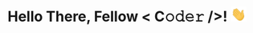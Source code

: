 <h1> Hello There, Fellow < C𝚘𝚍𝚎𝚛 />! <img src="https://raw.githubusercontent.com/ABSphreak/ABSphreak/master/gifs/Hi.gif" width="30px"></h1>

<!--
**ashutosh1919/ashutosh1919** is a ✨ _special_ ✨ repository because its `README.md` (this file) appears on your GitHub profile.

Here are some ideas to get you started:

- 🔭 I’m currently working on ...
- 🌱 I’m currently learning ...
- 👯 I’m looking to collaborate on ...
- 🤔 I’m looking for help with ...
- 💬 Ask me about ...
- 📫 How to reach me: ...
- 😄 Pronouns: ...
- ⚡ Fun fact: ...
-->
